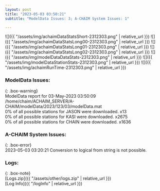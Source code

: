 ```yaml
---
layout: post
title: "2023-05-03 03:50:21"
subtitle: "ModelData Issues: 3; A-CHAIM System Issues: 1"

---
```


![]({{ "/assets/img/achaimDataStatsShort-2312303.png" | relative_url }})
![]({{ "/assets/img/achaimDataStatsLong00-2312303.png" | relative_url }})
![]({{ "/assets/img/achaimDataStatsLong01-2312303.png" | relative_url }})
![]({{ "/assets/img/achaimDataStatsLong02-2312303.png" | relative_url }})
![]({{ "/assets/img/modelDataDataStats-2312303.png" | relative_url }})
![]({{ "/assets/img/modelDataStationStats-2312303.png" | relative_url }})
![]({{ "/assets/img/achaimRunTime-2312303.png" | relative_url }})


### ModelData Issues:  
  
{: .box-warning}  
 ModelData report for 03-May-2023 03:50:09   
 /home/chaim/ACHAIM_SERVER/A-CHAIM/modelData/2023/123/03/modelData.mat   
 0% of all possible stations for JASON were downloaded. x13   
 0% of all possible stations for KASI were downloaded. x2675   
 0% of all possible stations for CHAIN were downloaded. x1636   
  
### A-CHAIM System Issues:  
  
{: .box-error}  
2023-05-03 03:20:21 Conversion to logical from string is not possible.  

### Logs:  
  
{: .box-note}  
[Logs.zip]({{ "/assets/other/logs.zip" | relative_url }})  
[Log Info]({{ "/logInfo" | relative_url }})  
